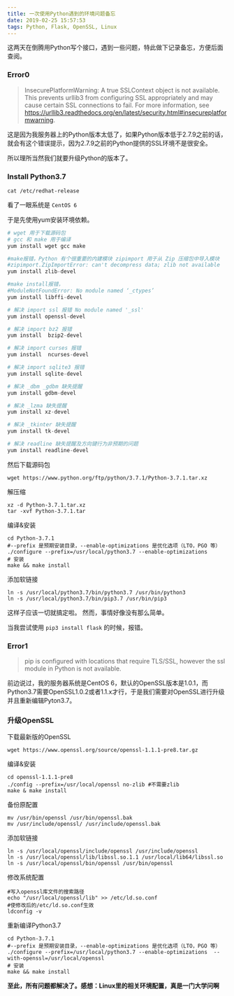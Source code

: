 ```yaml
---
title: 一次使用Python遇到的环境问题备忘
date: 2019-02-25 15:57:53
tags: Python, Flask, OpenSSL, Linux
---
```


这两天在倒腾用Python写个接口，遇到一些问题，特此做下记录备忘，方便后面查阅。

### Error0

> InsecurePlatformWarning: A true SSLContext object is not available. This prevents urllib3 from configuring SSL
appropriately and may cause certain SSL connections to fail. For more information, see https://urllib3.readthedocs.org/en/latest/security.html#insecureplatformwarning.

这是因为我服务器上的Python版本太低了，如果Python版本低于2.7.9之前的话，就会有这个错误提示，因为2.7.9之前的Python提供的SSL环境不是很安全。

所以理所当然我们就要升级Python的版本了。

### Install Python3.7

`cat /etc/redhat-release`

看了一眼系统是 `CentOS 6`

于是先使用yum安装环境依赖。

```python
# wget 用于下载源码包
# gcc 和 make 用于编译
yum install wget gcc make

#make报错，Python 有个很重要的内建模块 zipimport 用于从 Zip 压缩包中导入模块
#zipimport.ZipImportError: can't decompress data; zlib not available
yum install zlib-devel

#make install报错，
#ModuleNotFoundError: No module named ‘_ctypes’
yum install libffi-devel

# 解决 import ssl 报错 No module named '_ssl'
yum install openssl-devel

# 解决 import bz2 报错
yum install  bzip2-devel

# 解决 import curses 报错
yum install  ncurses-devel

# 解决 import sqlite3 报错
yum install sqlite-devel

# 解决 _dbm _gdbm 缺失提醒
yum install gdbm-devel

# 解决 _lzma 缺失提醒
yum install xz-devel

# 解决 _tkinter 缺失提醒
yum install tk-devel

# 解决 readline 缺失提醒及方向键行为非预期的问题
yum install readline-devel
```

然后下载源码包

`wget https://www.python.org/ftp/python/3.7.1/Python-3.7.1.tar.xz`

解压缩

```
xz -d Python-3.7.1.tar.xz
tar -xvf Python-3.7.1.tar
```

编译&安装

```
cd Python-3.7.1
#--prefix 是预期安装目录，--enable-optimizations 是优化选项（LTO，PGO 等）
./configure --prefix=/usr/local/python3.7 --enable-optimizations
# 安装
make && make install
```

添加软链接

```
ln -s /usr/local/python3.7/bin/python3.7 /usr/bin/python3
ln -s /usr/local/python3.7/bin/pip3.7 /usr/bin/pip3
```

这样子应该一切就搞定啦。
然而，事情好像没有那么简单。

当我尝试使用 `pip3 install flask` 的时候，报错。

### Error1

> pip is configured with locations that require TLS/SSL, however the ssl module in Python is not available.

前边说过，我的服务器系统是CentOS 6，默认的OpenSSL版本是1.0.1，而Python3.7需要OpenSSL1.0.2或者1.1.x才行，于是我们需要对OpenSSL进行升级并且重新编辑Pyton3.7。

### 升级OpenSSL

下载最新版的OpenSSL

`wget https://www.openssl.org/source/openssl-1.1.1-pre8.tar.gz`

编译&安装

```
cd openssl-1.1.1-pre8
./config --prefix=/usr/local/openssl no-zlib #不需要zlib
make & make install
```

备份原配置

```
mv /usr/bin/openssl /usr/bin/openssl.bak
mv /usr/include/openssl/ /usr/include/openssl.bak
```

添加软链接

```
ln -s /usr/local/openssl/include/openssl /usr/include/openssl
ln -s /usr/local/openssl/lib/libssl.so.1.1 /usr/local/lib64/libssl.so
ln -s /usr/local/openssl/bin/openssl /usr/bin/openssl
```

修改系统配置

```
#写入openssl库文件的搜索路径
echo "/usr/local/openssl/lib" >> /etc/ld.so.conf
#使修改后的/etc/ld.so.conf生效 
ldconfig -v
```

重新编译Python3.7

```
cd Python-3.7.1
#--prefix 是预期安装目录，--enable-optimizations 是优化选项（LTO，PGO 等）
./configure --prefix=/usr/local/python3.7 --enable-optimizations  --with-openssl=/usr/local/openssl
# 安装
make && make install
```


**至此，所有问题都解决了。感想：Linux里的相关环境配置，真是一门大学问啊**

